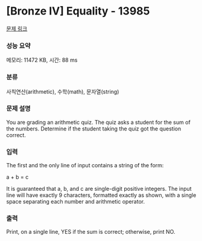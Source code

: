 # [Bronze IV] Equality - 13985 

[문제 링크](https://www.acmicpc.net/problem/13985) 

### 성능 요약

메모리: 11472 KB, 시간: 88 ms

### 분류

사칙연산(arithmetic), 수학(math), 문자열(string)

### 문제 설명

<p>You are grading an arithmetic quiz. The quiz asks a student for the sum of the numbers. Determine if the student taking the quiz got the question correct.</p>

### 입력 

 <p>The first and the only line of input contains a string of the form:</p>

<p>a + b = c</p>

<p>It is guaranteed that a, b, and c are single-digit positive integers. The input line will have exactly 9 characters, formatted exactly as shown, with a single space separating each number and arithmetic operator.</p>

### 출력 

 <p>Print, on a single line, YES if the sum is correct; otherwise, print NO.</p>

